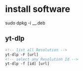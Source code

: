 # install software
sudo dpkg -i __.deb

## yt-dlp
```html
<!-- list all Resolution -->
yt-dlp -F [url]
<!-- select any Resolution Id -->
yt-dlp -f [id] [url]
```

